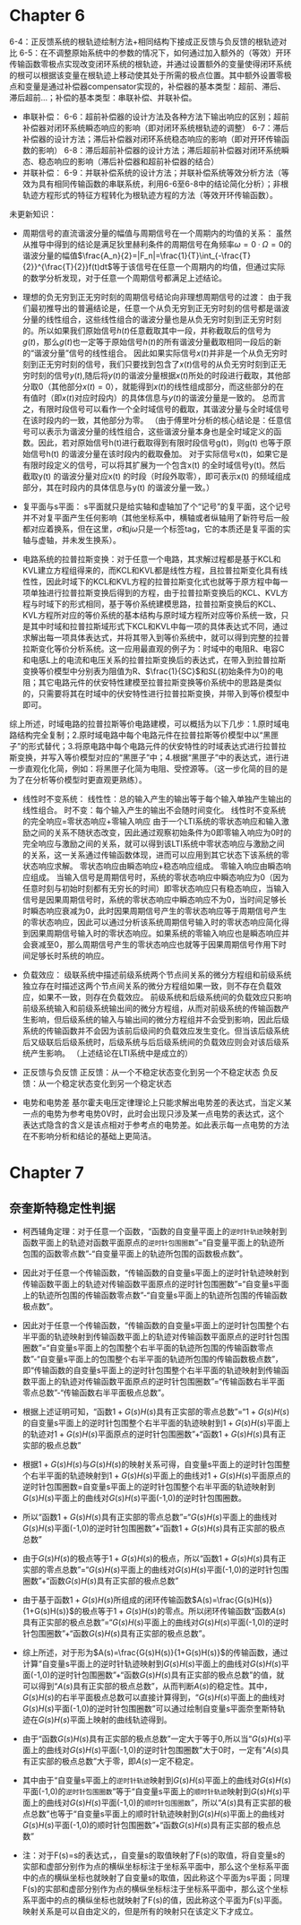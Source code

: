 # Chapter 6
6-4：正反馈系统的根轨迹绘制方法+相同结构下接成正反馈与负反馈的根轨迹对比
6-5：在不调整原始系统中的参数的情况下，如何通过加入额外的（等效）开环传输函数零极点实现改变闭环系统的根轨迹，并通过设置额外的变量使得闭环系统的根可以根据该变量在根轨迹上移动使其处于所需的极点位置。其中额外设置零极点和变量是通过补偿器compensator实现的，补偿器的基本类型：超前、滞后、滞后超前...；补偿的基本类型：串联补偿、并联补偿。
- 串联补偿：
6-6：超前补偿器的设计方法及各种方法下输出响应的区别；超前补偿器对闭环系统瞬态响应的影响（即对闭环系统根轨迹的调整）
6-7：滞后补偿器的设计方法；滞后补偿器对闭环系统稳态响应的影响（即对开环传输函数的影响）
6-8：滞后超前补偿器的设计方法；滞后超前补偿器对闭环系统瞬态、稳态响应的影响（滞后补偿器和超前补偿器的结合）
- 并联补偿：
6-9：并联补偿系统的设计方法；并联补偿系统等效分析方法（等效为具有相同传输函数的串联系统，利用6-6至6-8中的结论简化分析）；非根轨迹方程形式的特征方程转化为根轨迹方程的方法（等效开环传输函数）。


未更新知识：
- 周期信号的直流谐波分量的幅值与周期信号在一个周期内的均值的关系：
    虽然从推导中得到的结论是满足狄里赫利条件的周期信号在角频率$\omega = 0·\Omega = 0$的谐波分量的幅值$\frac{A_n}{2}=|F_n|=\frac{1}{T}\int_{-\frac{T}{2}}^{\frac{T}{2}}f(t)dt$等于该信号在任意一个周期内的均值，但通过实际的数学分析发现，对于任意一个周期信号都满足上述结论。
- 理想的负无穷到正无穷时刻的周期信号结论向非理想周期信号的过渡：
    由于我们最初推导出的普遍结论是，任意一个从负无穷到正无穷时刻的信号都是谐波分量的线性组合，这些线性组合的谐波分量也是从负无穷时刻到正无穷时刻的。所以如果我们原始信号$h(t)$任意截取其中一段，并称截取后的信号为$g(t)$，那么$g(t)$也一定等于原始信号$h(t)$的所有谐波分量截取相同一段后的新的“谐波分量”信号的线性组合。
    因此如果实际信号$x(t)$并非是一个从负无穷时刻到正无穷时刻的信号，我们只要找到包含了$x(t)$信号的从负无穷时刻到正无穷时刻的信号$y(t)$,随后将$y(t)$的谐波分量根据$x(t)$所处的时段进行截取，其他部分取0（其他部分$x(t)=0$），就能得到$x(t)$的线性组成部分，而这些部分的在有值时（即$x(t)$对应时段内）的具体信息与$y(t)$的谐波分量是一致的。
    总而言之，有限时段信号可以看作一个全时域信号的截取，其谐波分量与全时域信号在该时段内的一致，其他部分为零。
    （由于傅里叶分析的核心结论是：任意信号可以表示为谐波分量的线性组合，这些谐波分量本身也是全时域定义的函数。因此，若对原始信号h(t)进行截取得到有限时段信号g(t)，则g(t) 也等于原始信号h(t) 的谐波分量在该时段内的截取叠加。
    对于实际信号x(t)，如果它是有限时段定义的信号，可以将其扩展为一个包含x(t) 的全时域信号y(t)。然后截取y(t) 的谐波分量对应x(t) 的时段（时段外取零），即可表示x(t) 的频域组成部分，其在时段内的具体信息与y(t) 的谐波分量一致。）
- 复平面与s平面：
    s平面就只是给实轴和虚轴加了个“记号”的复平面，这个记号并不对复平面产生任何影响（其他坐标系中，横轴或者纵轴用了新符号后一般都对应着换系，但在这里，$\sigma$和$j\omega$只是一个标签tag，它的本质还是复平面的实轴与虚轴，并未发生换系）。

- 电路系统的拉普拉斯变换：对于任意一个电路，其求解过程都是基于KCL和KVL建立方程组得来的，而KCL和KVL都是线性方程，且拉普拉斯变化具有线性性，因此时域下的KCL和KVL方程的拉普拉斯变化式也就等于原方程中每一项单独进行拉普拉斯变换后得到的方程，由于拉普拉斯变换后的KCL、KVL方程与时域下的形式相同，基于等价系统建模思路，拉普拉斯变换后的KCL、KVL方程所对应的等价系统的基本结构与原时域方程所对应等价系统一致，只是其中时域和拉普拉斯域形式下KCL和KVL中每一项的具体表达式不同，通过求解出每一项具体表达式，并将其带入到等价系统中，就可以得到完整的拉普拉斯变化等价分析系统。这一应用最直观的例子为：时域中的电阻R、电容C和电感L上的电流和电压关系的拉普拉斯变换后的表达式，在带入到拉普拉斯变换等价模型中分别表为阻值为R、$\frac{1}{SC}$和$SL$(初始条件为0)的电阻；其它电路元件的伏安特性建模至拉普拉斯变换等价系统中的思路是类似的，只需要将其在时域中的伏安特性进行拉普拉斯变换，并带入到等价模型中即可。

综上所述，时域电路的拉普拉斯等价电路建模，可以概括为以下几步：1.原时域电路结构完全复制；2.原时域电路中每个电路元件在拉普拉斯等价模型中以“黑匣子”的形式替代；3.将原电路中每个电路元件的伏安特性的时域表达式进行拉普拉斯变换，并写入等价模型对应的“黑匣子”中；4.根据“黑匣子”中的表达式，进行进一步直观化化简，例如：将黑匣子化简为电阻、受控源等。（这一步化简的目的是为了在分析等价模型时更直观更熟练）。

- 线性时不变系统：
线性性：总的输入产生的输出等于每个输入单独产生输出的线性组合。
时不变：每个输入产生的输出不会随时间变化。
线性时不变系统的完全响应=零状态响应+零输入响应
由于一个LTI系统的零状态响应和输入激励之间的关系不随状态改变，因此通过观察初始条件为0即零输入响应为0时的完全响应与激励之间的关系，就可以得到该LTI系统中零状态响应与激励之间的关系，这一关系通过传输函数体现，进而可以应用到其它状态下该系统的零状态响应求解。
零状态响应由瞬态响应+稳态响应组成。
零输入响应由瞬态响应组成。
当输入信号是周期信号时，系统的零状态响应中瞬态响应为0（因为任意时刻与初始时刻都有无穷长的时间）即零状态响应只有稳态响应，当输入信号是因果周期信号时，系统的零状态响应中瞬态响应不为0，当时间足够长时瞬态响应衰减为0，此时因果周期信号产生的零状态响应等于周期信号产生的零状态响应，因此可以通过分析该系统周期信号输入时的零状态响应简化得到因果周期信号输入时的零状态响应。如果系统的零输入响应也是瞬态响应并会衰减至0，那么周期信号产生的零状态响应也就等于因果周期信号作用下时间足够长时系统的响应。

- 负载效应：
级联系统中描述前级系统两个节点间关系的微分方程组和前级系统独立存在时描述这两个节点间关系的微分方程组如果一致，则不存在负载效应，如果不一致，则存在负载效应。
前级系统和后级系统间的负载效应只影响前级系统输入和前级系统输出间的微分方程组，从而对前级系统的传输函数产生影响，但后级系统的输入与输出间的微分方程组并不会受到影响，因此后级系统的传输函数并不会因为该前后级间的负载效应发生变化。但当该后级系统后又级联后后级系统时，后级系统与后后级系统间的负载效应则会对该后级系统产生影响。
（上述结论在LTI系统中是成立的）


- 正反馈与负反馈
正反馈：从一个不稳定状态变化到另一个不稳定状态
负反馈：从一个稳定状态变化到另一个稳定状态

- 电势和电势差
基尔霍夫电压定律理论上只能求解出电势差的表达式，当定义某一点的电势为参考电势0V时，此时会出现只涉及某一点电势的表达式，这个表达式隐含的含义是该点相对于参考点的电势差。如此表示每一点电势的方法在不影响分析和结论的基础上更简洁。

# Chapter 7
## 奈奎斯特稳定性判据
- 柯西辅角定理：对于任意一个函数，“函数的自变量平面上的`逆时针轨迹`映射到函数平面上的轨迹对函数平面原点的`逆时针包围圈数`”=“自变量平面上的轨迹所包围的函数零点数”-“自变量平面上的轨迹所包围的函数极点数”。
- 因此对于任意一个传输函数，“传输函数的自变量s平面上的逆时针轨迹映射到传输函数平面上的轨迹对传输函数平面原点的逆时针包围圈数”=“自变量s平面上的轨迹所包围的传输函数零点数”-“自变量s平面上的轨迹所包围的传输函数极点数”。
- 因此对于任意一个传输函数，“传输函数的自变量s平面上的逆时针包围整个右半平面的轨迹映射到传输函数平面上的轨迹对传输函数平面原点的逆时针包围圈数”=“自变量s平面上的包围整个右半平面的轨迹所包围的传输函数零点数”-“自变量s平面上的包围整个右半平面的轨迹所包围的传输函数极点数”，即“传输函数的自变量s平面上的逆时针包围整个右半平面的轨迹映射到传输函数平面上的轨迹对传输函数平面原点的逆时针包围圈数”=“传输函数右半平面零点总数”-“传输函数右半平面极点总数”。
- 根据上述证明可知，“函数$1+G(s)H(s)$具有正实部的零点总数”=“$1+G(s)H(s)$的自变量s平面上的逆时针包围整个右半平面的轨迹映射到$1+G(s)H(s)$平面上的轨迹对$1+G(s)H(s)$平面原点的逆时针包围圈数”+“函数$1+G(s)H(s)$具有正实部的极点总数”
- 根据$1+G(s)H(s)$与$G(s)H(s)$的映射关系可得，自变量s平面上的逆时针包围整个右半平面的轨迹映射到$1+G(s)H(s)$平面上的曲线对$1+G(s)H(s)$平面原点的逆时针包围圈数=自变量s平面上的逆时针包围整个右半平面的轨迹映射到$G(s)H(s)$平面上的曲线对$G(s)H(s)$平面(-1,0)的逆时针包围圈数。
- 所以“函数$1+G(s)H(s)$具有正实部的零点总数”=“$G(s)H(s)$平面上的曲线对$G(s)H(s)$平面(-1,0)的逆时针包围圈数”+“函数$1+G(s)H(s)$具有正实部的极点总数”
- 由于$G(s)H(s)$的极点等于$1+G(s)H(s)$的极点，所以“函数$1+G(s)H(s)$具有正实部的零点总数”=“$G(s)H(s)$平面上的曲线对$G(s)H(s)$平面(-1,0)的逆时针包围圈数”+“函数$G(s)H(s)$具有正实部的极点总数”
- 由于基于函数$1+G(s)H(s)$所组成的闭环传输函数$A(s)=\frac{G(s)H(s)}{1+G(s)H(s)}$的极点等于$1+G(s)H(s)$的零点。所以闭环传输函数“函数$A(s)$具有正实部的极点总数”=“$G(s)H(s)$平面上的曲线对$G(s)H(s)$平面(-1,0)的逆时针包围圈数”+“函数$G(s)H(s)$具有正实部的极点总数”。
- 综上所述，对于形为$A(s)=\frac{G(s)H(s)}{1+G(s)H(s)}$的传输函数，通过计算“自变量s平面上的逆时针轨迹映射到$G(s)H(s)$平面上的曲线对$G(s)H(s)$平面(-1,0)的逆时针包围圈数”+“函数$G(s)H(s)$具有正实部的极点总数”的值，就可以得到“$A(s)$具有正实部的极点总数”，从而判断$A(s)$的稳定性。其中，$G(s)H(s)$的右半平面极点总数可以直接计算得到，“$G(s)H(s)$平面上的曲线对$G(s)H(s)$平面(-1,0)的逆时针包围圈数”可以通过绘制自变量s平面奈奎斯特轨迹在$G(s)H(s)$平面上映射的曲线轨迹得到。
- 由于“函数$G(s)H(s)$具有正实部的极点总数”一定大于等于0,所以当“$G(s)H(s)$平面上的曲线对$G(s)H(s)$平面(-1,0)的逆时针包围圈数”大于0时，一定有“$A(s)$具有正实部的极点总数”大于零，即$A(s)$一定不稳定。
- 其中由于“自变量s平面上的`逆时针轨迹`映射到$G(s)H(s)$平面上的曲线对$G(s)H(s)$平面(-1,0)的`逆时针包围圈数`”等于“自变量s平面上的`顺时针轨迹`映射到$G(s)H(s)$平面上的曲线对$G(s)H(s)$平面(-1,0)的`顺时针包围圈数`”，所以“$A(s)$具有正实部的极点总数”也等于“自变量s平面上的顺时针轨迹映射到$G(s)H(s)$平面上的曲线对$G(s)H(s)$平面(-1,0)的顺时针包围圈数”+“函数$G(s)H(s)$具有正实部的极点总数”

- 注：对于F(s)=s的表达式，，自变量s的取值映射了F(s)的取值，将自变量s的实部和虚部分别作为点的横纵坐标标注于坐标系平面中，那么这个坐标系平面中的点的横纵坐标也就映射了自变量s的取值，因此称这个平面为s平面；同理F(s)的实部和虚部分别作为点的横纵坐标标注于坐标系平面中，那么这个坐标系平面中的点的横纵坐标也就映射了F(s)的值，因此称这个平面为F(s)平面。映射关系是可以自由定义的，但是所有的映射只在该定义下才成立。